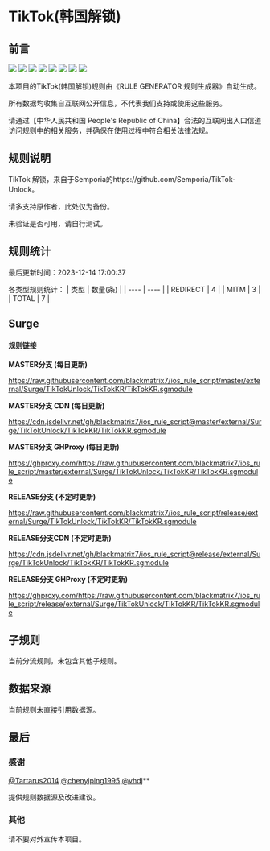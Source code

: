 # TikTok(韩国解锁)

## 前言

![](https://shields.io/badge/-移除重复规则-ff69b4) ![](https://shields.io/badge/-DOMAIN与DOMAIN--SUFFIX合并-green) ![](https://shields.io/badge/-DOMAIN--SUFFIX间合并-critical) ![](https://shields.io/badge/-DOMAIN与DOMAIN--KEYWORD合并-9cf) ![](https://shields.io/badge/-DOMAIN--SUFFIX与DOMAIN--KEYWORD合并-blue) ![](https://shields.io/badge/-IP--CIDR(6)合并-blueviolet) ![](https://shields.io/badge/-MITM--HOSTNAME合并-brightgreen) ![](https://shields.io/badge/-正则推导HOSTNAME-033da7) 

本项目的TikTok(韩国解锁)规则由《RULE GENERATOR 规则生成器》自动生成。

所有数据均收集自互联网公开信息，不代表我们支持或使用这些服务。

请通过【中华人民共和国 People's Republic of China】合法的互联网出入口信道访问规则中的相关服务，并确保在使用过程中符合相关法律法规。
## 规则说明
TikTok 解锁，来自于Semporia的https://github.com/Semporia/TikTok-Unlock。

请多支持原作者，此处仅为备份。

未验证是否可用，请自行测试。

## 规则统计

最后更新时间：2023-12-14 17:00:37

各类型规则统计：
| 类型 | 数量(条)  | 
| ---- | ----  |
| REDIRECT | 4  | 
| MITM | 3  | 
| TOTAL | 7  | 


## Surge 

#### 规则链接
**MASTER分支 (每日更新)**

https://raw.githubusercontent.com/blackmatrix7/ios_rule_script/master/external/Surge/TikTokUnlock/TikTokKR/TikTokKR.sgmodule

**MASTER分支 CDN (每日更新)**

https://cdn.jsdelivr.net/gh/blackmatrix7/ios_rule_script@master/external/Surge/TikTokUnlock/TikTokKR/TikTokKR.sgmodule

**MASTER分支 GHProxy (每日更新)**

https://ghproxy.com/https://raw.githubusercontent.com/blackmatrix7/ios_rule_script/master/external/Surge/TikTokUnlock/TikTokKR/TikTokKR.sgmodule

**RELEASE分支 (不定时更新)**

https://raw.githubusercontent.com/blackmatrix7/ios_rule_script/release/external/Surge/TikTokUnlock/TikTokKR/TikTokKR.sgmodule

**RELEASE分支CDN (不定时更新)**

https://cdn.jsdelivr.net/gh/blackmatrix7/ios_rule_script@release/external/Surge/TikTokUnlock/TikTokKR/TikTokKR.sgmodule

**RELEASE分支 GHProxy (不定时更新)**

https://ghproxy.com/https://raw.githubusercontent.com/blackmatrix7/ios_rule_script/release/external/Surge/TikTokUnlock/TikTokKR/TikTokKR.sgmodule

## 子规则

当前分流规则，未包含其他子规则。


## 数据来源

当前规则未直接引用数据源。

## 最后

### 感谢

[@Tartarus2014](https://github.com/Tartarus2014)  [@chenyiping1995](https://github.com/chenyiping1995) [@vhdj](https://github.com/vhdj)**

提供规则数据源及改进建议。

### 其他

请不要对外宣传本项目。